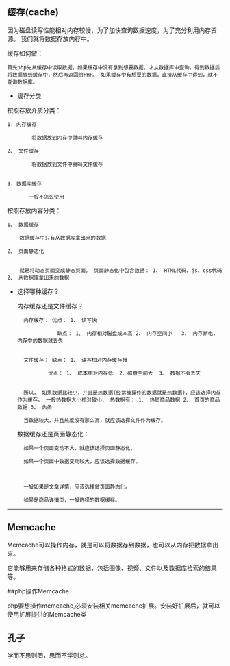 ## 缓存(cache)


因为磁盘读写性能相对内存较慢，为了加快查询数据速度，为了充分利用内存资源。 我们就将数据存放内存中。

缓存如何做：

	首先php先从缓存中读取数据，如果缓存中没有拿到想要数据，才从数据库中查询，得到数据后将数据放到缓存中，然后再返回给PHP。 如果缓存中有想要的数据，直接从缓存中得到，就不查询数据库。



* 缓存分类


按照存放介质分类：

	1. 内存缓存
	
			将数据放到内存中就叫内存缓存

	2、 文件缓存

			将数据放到文件中就叫文件缓存


	3. 数据库缓存

		   一般不怎么使用


按照存放内容分类：

	1、 数据缓存

		数据缓存中只有从数据库拿出来的数据

	2、 页面静态化

		
		就是将动态页面变成静态页面。 页面静态化中包含数据： 1、 HTML代码、js、css代码 2、 从数据库拿出来的数据


* 选择哪种缓存？

	内存缓存还是文件缓存？

		内存缓存： 优点： 1、 读写快 

				   缺点： 1、 内存相对磁盘成本高 2、 内存空间小   3、 内存断电，内存中的数据就丢失   


		文件缓存： 缺点： 1、 读写相对内存缓存慢  

				优点： 1、 成本相对内存低  2、磁盘空间大  3、 数据不会丢失


		所以， 如果数据比较小，并且是热数据(经常被操作的数据就是热数据)，应该选择内存作为缓存。 一般热数据大小相对较小， 热数据有： 1、 热销商品数据 2、 首页的商品数据 3、 头条

		当数据较大，并且热度没有那么高，就应该选择文件作为缓存。


	数据缓存还是页面静态化：

	
		如果一个页面变动不大，就应该选择页面静态化，

		如果一个页面中数据变动较大，应该选择数据缓存。



		一般如果是文章详情，应该选择做页面静态化。

		如果是商品详情页，一般选择的数据缓存。

		
***********************************
## Memcache
Memcache可以操作内存，就是可以将数据存到数据，也可以从内存把数据拿出来。

它能够用来存储各种格式的数据，包括图像、视频、文件以及数据库检索的结果等。



##php操作Memcache

php要想操作memcache,必须安装相关memcache扩展。安装好扩展后，就可以使用扩展提供的Memcache类
	

## 孔子

学而不思则罔，思而不学则怠。
